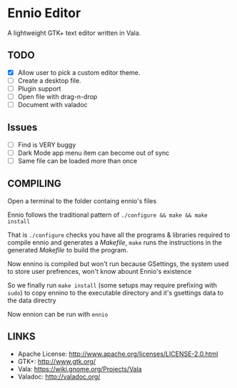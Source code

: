 # Ennio Editor
A lightweight GTK+ text editor written in Vala.

## TODO

- [X] Allow user to pick a custom editor theme.
- [ ] Create a desktop file.
- [ ] Plugin support
- [ ] Open file with drag-n-drop
- [ ] Document with valadoc

## Issues

- [ ] Find is VERY buggy
- [ ] Dark Mode app menu item can become out of sync
- [ ] Same file can be loaded more than once

## COMPILING

Open a terminal to the folder containg ennio's files

Ennio follows the traditional pattern of `./configure && make && make install`

That is `./configure` checks you have all the programs & libraries required to compile ennio and generates a *Makefile*, `make` runs the instructions in the generated *Makefile* to build the program.

Now ennino is compiled but won't run because GSettings, the system used to store user prefrences, won't know abount Ennio's existence

So we finally run `make install` (some setups may require prefixing with `sudo`) to copy ennino to the executable directory and it's gsettings data to the data directry

Now ennion can be run with `ennio`

## LINKS
* Apache License: http://www.apache.org/licenses/LICENSE-2.0.html
* GTK+: http://www.gtk.org/
* Vala: https://wiki.gnome.org/Projects/Vala
* Valadoc: http://valadoc.org/
